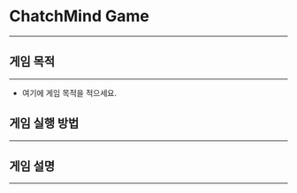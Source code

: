 # ChatchMind Game
----------------------------------------
## 게임 목적
----------------------------------------
- 여기에 게임 목적을 적으세요.

## 게임 실행 방법
----------------------------------------


## 게임 설명 
----------------------------------------

